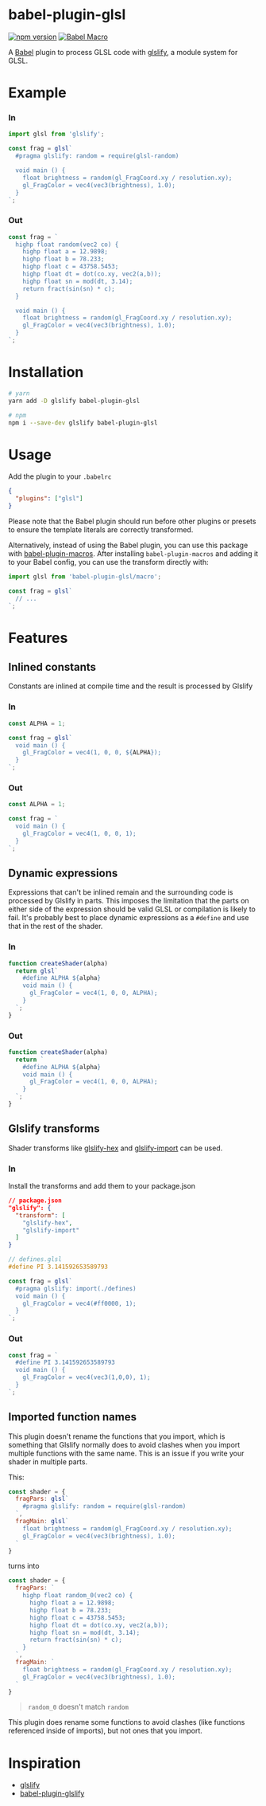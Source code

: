 babel-plugin-glsl
====================

[![npm version](https://badge.fury.io/js/babel-plugin-glsl.svg)](https://badge.fury.io/js/babel-plugin-glsl)
[![Babel Macro](https://img.shields.io/badge/babel--macro-%F0%9F%8E%A3-f5da55.svg?style=flat-square)](https://github.com/kentcdodds/babel-plugin-macros)

A [Babel](https://babeljs.io/) plugin to process GLSL code with [glslify](https://github.com/glslify/glslify), a module system for GLSL.

# Example

### In

```js
import glsl from 'glslify';

const frag = glsl`
  #pragma glslify: random = require(glsl-random)

  void main () {
    float brightness = random(gl_FragCoord.xy / resolution.xy);
    gl_FragColor = vec4(vec3(brightness), 1.0);
  }
`;
```

### Out

```js
const frag = `
  highp float random(vec2 co) {
    highp float a = 12.9898;
    highp float b = 78.233;
    highp float c = 43758.5453;
    highp float dt = dot(co.xy, vec2(a,b));
    highp float sn = mod(dt, 3.14);
    return fract(sin(sn) * c);
  }

  void main () {
    float brightness = random(gl_FragCoord.xy / resolution.xy);
    gl_FragColor = vec4(vec3(brightness), 1.0);
  }
`;
```

# Installation

```bash
# yarn
yarn add -D glslify babel-plugin-glsl

# npm
npm i --save-dev glslify babel-plugin-glsl
```

# Usage

Add the plugin to your `.babelrc`

```json
{
  "plugins": ["glsl"]
}
```

Please note that the Babel plugin should run before other plugins or presets to ensure the template literals are correctly transformed.

Alternatively, instead of using the Babel plugin, you can use this package with [babel-plugin-macros](https://github.com/kentcdodds/babel-plugin-macros/). After installing `babel-plugin-macros` and adding it to your Babel config, you can use the transform directly with:

```js
import glsl from 'babel-plugin-glsl/macro';

const frag = glsl`
  // ...
`;
```

# Features

## Inlined constants

Constants are inlined at compile time and the result is processed by Glslify

### In

```js
const ALPHA = 1;

const frag = glsl`
  void main () {
    gl_FragColor = vec4(1, 0, 0, ${ALPHA});
  }
`;
```

### Out

```js
const ALPHA = 1;

const frag = `
  void main () {
    gl_FragColor = vec4(1, 0, 0, 1);
  }
`;
```

## Dynamic expressions

Expressions that can't be inlined remain and the surrounding code is processed by Glslify in parts. This imposes the limitation that the parts on either side of the expression should be valid GLSL or compilation is likely to fail. It's probably best to place dynamic expressions as a `#define` and use that in the rest of the shader. 

### In

```js
function createShader(alpha)
  return glsl`
    #define ALPHA ${alpha}
    void main () {
      gl_FragColor = vec4(1, 0, 0, ALPHA);
    }
  `;
}
```

### Out

```js
function createShader(alpha)
  return `
    #define ALPHA ${alpha}
    void main () {
      gl_FragColor = vec4(1, 0, 0, ALPHA);
    }
  `;
}
```

## Glslify transforms

Shader transforms like [glslify-hex](http://stack.gl/packages/#hughsk/glslify-hex) and [glslify-import](http://stack.gl/packages/#hughsk/glslify-import) can be used.

### In

Install the transforms and add them to your package.json

```json
// package.json
"glslify": {
  "transform": [
    "glslify-hex",
    "glslify-import"
  ]
}
```

```glsl
// defines.glsl
#define PI 3.141592653589793
```

```js
const frag = glsl`
  #pragma glslify: import(./defines)
  void main () {
    gl_FragColor = vec4(#ff0000, 1);
  }
`;
```

### Out 

```js
const frag = `
  #define PI 3.141592653589793
  void main () {
    gl_FragColor = vec4(vec3(1,0,0), 1);
  }
`;
```

## Imported function names

This plugin doesn't rename the functions that you import, which is something that Glslify normally does to avoid clashes when you import multiple functions with the same name. This is an issue if you write your shader in multiple parts.

This:

```js
const shader = {
  fragPars: glsl`
    #pragma glslify: random = require(glsl-random)
  `,
  fragMain: glsl`
    float brightness = random(gl_FragCoord.xy / resolution.xy);
    gl_FragColor = vec4(vec3(brightness), 1.0);
  `
}
```

turns into

```js
const shader = {
  fragPars: `
    highp float random_0(vec2 co) {
      highp float a = 12.9898;
      highp float b = 78.233;
      highp float c = 43758.5453;
      highp float dt = dot(co.xy, vec2(a,b));
      highp float sn = mod(dt, 3.14);
      return fract(sin(sn) * c);
    }
  `,
  fragMain: `
    float brightness = random(gl_FragCoord.xy / resolution.xy);
    gl_FragColor = vec4(vec3(brightness), 1.0);
  `
}
```

> `random_0` doesn't match `random`

This plugin does rename some functions to avoid clashes (like functions referenced inside of imports), but not ones that you import.

# Inspiration

* [glslify](https://github.com/glslify/glslify)
* [babel-plugin-glslify](https://github.com/glslify/babel-plugin-glslify)
